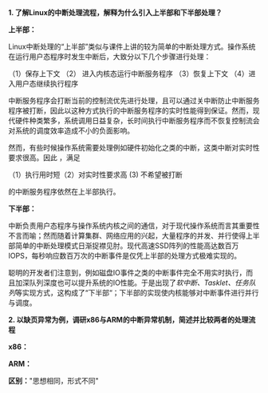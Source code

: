 **1. 了解Linux的中断处理流程，解释为什么引入上半部和下半部处理？**

**上半部：**	

​	Linux中断处理的“上半部”类似与课件上讲的较为简单的中断处理方式。操作系统在运行用户态程序时发生中断后，大致分以下几个步骤进行处理：

（1）保存上下文 （2） 进入内核态运行中断服务程序 （3）恢复上下文 （4）进入用户态继续执行程序

​	中断服务程序会打断当前的控制流优先进行处理，且可以通过关中断防止中断服务程序被打断，因此以这种方式执行的中断服务程序的实时性能得到保证。然而，现代硬件种类繁多，系统调用日益复杂，长时间执行中断服务程序而不恢复控制流会对系统的调度效率造成不小的负面影响。

​	然而，有些时候操作系统需要处理例如硬件初始化之类的中断，这类中断对实时性要求很高。因此 ，满足

（1）执行用时短（2）对实时性要求高 (3) 不希望被打断

的中断服务程序依然在上半部执行。

**下半部：**

​	中断负责用户态程序与操作系统内核之间的通信，对于现代操作系统而言其重要性不言而喻；然而随着计算集群、网络应用的兴起，大量程序的并发、并行使得上半部简单的中断处理模式日渐捉襟见肘。现代高速SSD阵列的性能高达数百万IOPS，每秒响应数百万次的中断事件是仅凭上半部的处理方式极难实现的。

​	聪明的开发者们注意到，例如磁盘IO事件之类的中断事件完全不用实时执行，而且加深队列深度也可以提升系统的IO性能。于是出现了*软中断、Tasklet、任务队列*等实现方式，这构成了“下半部“；下半部的实现使内核能够对中断事件进行并行与调度。

**2. 以缺页异常为例，调研x86与ARM的中断异常机制，简述并比较两者的处理流程**

**x86：**

**ARM：**

**区别：**"思想相同，形式不同"